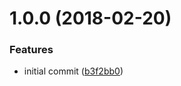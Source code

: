 <a name="1.0.0"></a>
# 1.0.0 (2018-02-20)


### Features

* initial commit ([b3f2bb0](https://github.com/adonisjs/adonis-websocket-packet/commit/b3f2bb0))



